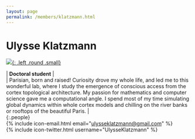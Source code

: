 ```yaml
---
layout: page
permalink: /members/klatzmann.html
---
```

# Ulysse Klatzmann
[![]({{site.baseurl}}/images/Klatzmann.jpg){: .left .round .small}](/members/klatzmann.html)

| **Doctoral student** |  
| Parisian, born and raised! Curiosity drove my whole life, and led me to this wonderful lab, where I study the emergence of conscious access from the cortex topological architecture. My passion for mathematics and computer science gave me a computational angle. I spend most of my time simulating global dynamics within whole cortex models and chilling on the river banks or rooftops of the beautiful Paris. |  
{:.people} 
<br/> 
{% include icon-email.html email="ulysseklatzmann@gmail.com" %}  
{% include icon-twitter.html username="UlysseKlatzmann" %}  
